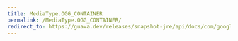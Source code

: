 ```yaml
---
title: MediaType.OGG_CONTAINER
permalink: /MediaType.OGG_CONTAINER/
redirect_to: https://guava.dev/releases/snapshot-jre/api/docs/com/google/common/net/MediaType.html#OGG_CONTAINER
---
```

